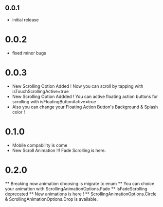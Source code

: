 ## 0.0.1

* initial release

# 0.0.2

* fixed minor bugs

# 0.0.3

* New Scrolling Option Added ! Now you can scroll by tapping with isTouchScrollingActive=true
* New Scrolling Option Addded ! You can active floating action buttons for scrolling with isFloatingButtonActive=true
* Also you can change your Floating Action Button's Background & Splash color !

# 0.1.0

* Mobile compability is come
* New Scroll Animation !!! Fade Scrolling is here.

# 0.2.0

** Breaking now animation choosing is migrate to enum
** You can choice your animation with ScrollingAnimationOptions.Fade
** isFadeScrolling deprecated
** New animations is here ! 
** ScrollingAnimationOptions.Circle & ScrollingAnimationOptions.Drop is available.
